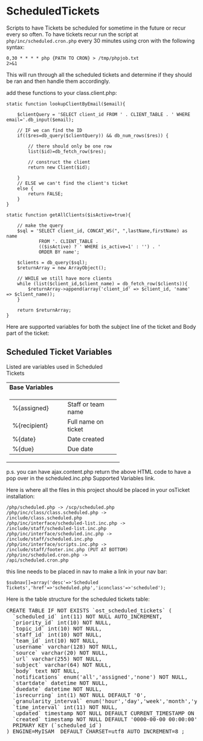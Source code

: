 ScheduledTickets
================

Scripts to have Tickets be scheduled for sometime in the future or recur every so often. To have tickets recur run the script at <code>php/inc/scheduled.cron.php</code> every 30 minutes using cron with the following syntax:

<code>0,30 * * * * php {PATH TO CRON} > /tmp/phpjob.txt 2>&1</code>

This will run through all the scheduled tickets and determine if they should be ran and then handle them accordingly.  

add these functions to your class.client.php:

	static function lookupClientByEmail($email){
		
		$clientQuery = 'SELECT client_id FROM ' . CLIENT_TABLE . ' WHERE email='.db_input($email);
		
		// IF we can find the ID
        if(($res=db_query($clientQuery)) && db_num_rows($res)) {
            
			// there should only be one row	
            list($id)=db_fetch_row($res);
			
			// construct the client
			return new Client($id);
			
        } 
        // ELSE we can't find the client's ticket
        else {
        	return FALSE;
        }
	}
	
	static function getAllClients($isActive=true){
		
		// make the query
		$sql = 'SELECT client_id, CONCAT_WS(", ",lastName,firstName) as name 
				FROM '. CLIENT_TABLE . 
				(($isActive) ? ' WHERE is_active=1' : '') . ' 
				ORDER BY name';
		
		$clients = db_query($sql);
		$returnArray = new ArrayObject();
		
		// WHILE we still have more clients
		while (list($client_id,$client_name) = db_fetch_row($clients)){
			$returnArray->append(array('client_id' => $client_id, 'name' => $client_name));
		}
		
		return $returnArray;
	}
	
</code>

Here are supported variables for both the subject line of the ticket and Body part of the ticket:

<div style="width:300px;">
    <h2>Scheduled Ticket Variables</h2>
    Listed are variables used in Scheduled Tickets
    <br/>
    <table width="100%" border="0" cellspacing=1 cellpadding=2>
        <tr><td valign="top"><b>Base Variables</b></td></tr>
        <tr>
            <td width="55%" valign="top">
                <table width="100%" border="0" cellspacing=1 cellpadding=1>
                    <tr><td width="130">%{assigned}</td><td>Staff or team name</td></tr>
                    <tr><td>%{recipient}</td><td>Full name on ticket</td></tr>
                    <tr><td>%{date}</td><td>Date created</td></tr>
                    <tr><td>%{due}</td><td>Due date</td></tr>
                </table>
            </td>
        </tr>
    </table>
</div>

p.s. you can have ajax.content.php return the above HTML code to have a pop over in the scheduled.inc.php Supported Variables link.

Here is where all the files in this project should be placed in your osTicket installation:

<code>/php/scheduled.php				->	/scp/scheduled.php</code><br />
<code>/php/inc/class/class.scheduled.php		->	/include/class.scheduled.php</code><br />
<code>/php/inc/interface/scheduled-list.inc.php	->	/include/staff/scheduled-list.inc.php</code><br />
<code>/php/inc/interface/scheduled.inc.php		->	/include/staff/scheduled.inc.php</code><br />
<code>/php/inc/interface/scripts.inc.php		->	/include/staff/footer.inc.php	(PUT AT BOTTOM)</code><br />
<code>/php/inc/scheduled.cron.php			->	/api/scheduled.cron.php</code>

this line needs to be placed in nav to make a link in your nav bar:

<code>$subnav[]=array('desc'=>'Scheduled Tickets','href'=>'scheduled.php','iconclass'=>'scheduled');</code>

Here is the table structure for the scheduled tickets table:

<pre>
CREATE TABLE IF NOT EXISTS `ost_scheduled_tickets` (
  `scheduled_id` int(11) NOT NULL AUTO_INCREMENT,
  `priority_id` int(10) NOT NULL,
  `topic_id` int(10) NOT NULL,
  `staff_id` int(10) NOT NULL,
  `team_id` int(10) NOT NULL,
  `username` varchar(128) NOT NULL,
  `source` varchar(20) NOT NULL,
  `url` varchar(255) NOT NULL,
  `subject` varchar(64) NOT NULL,
  `body` text NOT NULL,
  `notifications` enum('all','assigned','none') NOT NULL,
  `startdate` datetime NOT NULL,
  `duedate` datetime NOT NULL,
  `isrecurring` int(1) NOT NULL DEFAULT '0',
  `granularity_interval` enum('hour','day','week','month','year') NOT NULL,
  `time_interval` int(11) NOT NULL,
  `updated` timestamp NOT NULL DEFAULT CURRENT_TIMESTAMP ON UPDATE CURRENT_TIMESTAMP,
  `created` timestamp NOT NULL DEFAULT '0000-00-00 00:00:00',
  PRIMARY KEY (`scheduled_id`)
) ENGINE=MyISAM  DEFAULT CHARSET=utf8 AUTO_INCREMENT=8 ;</pre>

